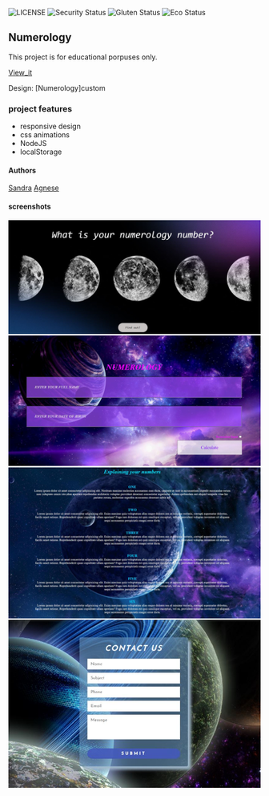 ![LICENSE](https://img.shields.io/badge/license-MIT-blue.svg?style=flat-square)
![Security Status](https://img.shields.io/security-headers?label=Security&url=https%3A%2F%2Fgithub.com&style=flat-square)
![Gluten Status](https://img.shields.io/badge/Gluten-Free-green.svg)
![Eco Status](https://img.shields.io/badge/ECO-Friendly-green.svg)

## Numerology

This project is for educational porpuses only.

[View_it](https://st-dev28.github.io/wgt_29-numerology/)

Design: [Numerology]custom

### project features

- responsive design
- css animations
- NodeJS
- localStorage

#### Authors

[Sandra](https://github.com/ST-dev28)
[Agnese](https://github.com/AgneseVilk)

#### screenshots

![Screenshot](./img/printscr0.JPG)
![Screenshot](./img/printscr1.JPG)
![Screenshot](./img/printscr3.JPG)
![Screenshot](./img/printscr4.JPG)
